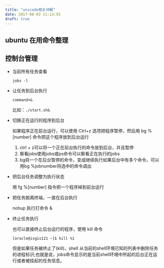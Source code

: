 ```yaml
---
title: "unicode相关详解"
date: 2017-08-03 11:13:55
draft: true
---
```


ubuntu 在用命令整理
-------------------------

## 控制台管理
* 当前所有任务查看

  ``` jobs -l ```

* 让任务到后台执行

  ```command+&```
 
  比如：```./start.sh& ```

* 切换正在运行的程序到后台

  如果程序正在前台运行，可以使用 Ctrl+z 选项把程序暂停，然后用 bg %[number] 命令把这个程序放到后台运行
 
  1. ctrl + z可以将一个正在前台执行的命令放到后台，并且暂停
  2. 察看jobs使用jobs或ps命令可以察看正在执行的jobs
  3. bg将一个在后台暂停的命令，变成继续执行如果后台中有多个命令，可以用bg %jobnumber将选中的命令调出

* 把后台任务调整为执行状态

  用 fg %[number] 指令把一个程序掉到前台运行

* 把任务脱离终端，一直在后台执行

  nohup 执行打命令 &

* 终止任务执行

  也可以直接终止后台运行的程序，使用 kill 命令

  ``` [oracle@isgis121 ~]$ kill %1 ```

  但是如果任务被终止了(kill)，shell 从当前的shell环境已知的列表中删除任务的进程标识;也就是说，jobs命令显示的是当前shell环境中所起的后台正在运行或者被挂起的任务信息。


